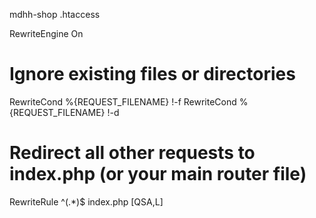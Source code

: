  m d h h - s h o p 
.htaccess




RewriteEngine On

# Ignore existing files or directories
RewriteCond %{REQUEST_FILENAME} !-f
RewriteCond %{REQUEST_FILENAME} !-d

# Redirect all other requests to index.php (or your main router file)
RewriteRule ^(.*)$ index.php [QSA,L]
